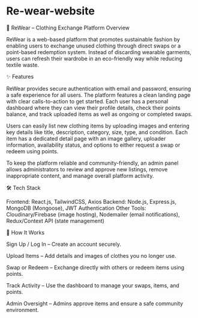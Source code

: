 # Re-wear-website
👕 ReWear – Clothing Exchange Platform
Overview

ReWear is a web-based platform that promotes sustainable fashion by enabling users to exchange unused clothing through direct swaps or a point-based redemption system. Instead of discarding wearable garments, users can refresh their wardrobe in an eco-friendly way while reducing textile waste.

✨ Features

ReWear provides secure authentication with email and password, ensuring a safe experience for all users. The platform features a clean landing page with clear calls-to-action to get started. Each user has a personal dashboard where they can view their profile details, check their points balance, and track uploaded items as well as ongoing or completed swaps.

Users can easily list new clothing items by uploading images and entering key details like title, description, category, size, type, and condition. Each item has a dedicated detail page with an image gallery, uploader information, availability status, and options to either request a swap or redeem using points.

To keep the platform reliable and community-friendly, an admin panel allows administrators to review and approve new listings, remove inappropriate content, and manage overall platform activity.

🛠️ Tech Stack

Frontend: React.js, TailwindCSS, Axios
Backend: Node.js, Express.js, MongoDB (Mongoose), JWT Authentication
Other Tools: Cloudinary/Firebase (image hosting), Nodemailer (email notifications), Redux/Context API (state management)

🚀 How It Works

Sign Up / Log In – Create an account securely.

Upload Items – Add details and images of clothes you no longer use.

Swap or Redeem – Exchange directly with others or redeem items using points.

Track Activity – Use the dashboard to manage your swaps, items, and points.

Admin Oversight – Admins approve items and ensure a safe community environment.
